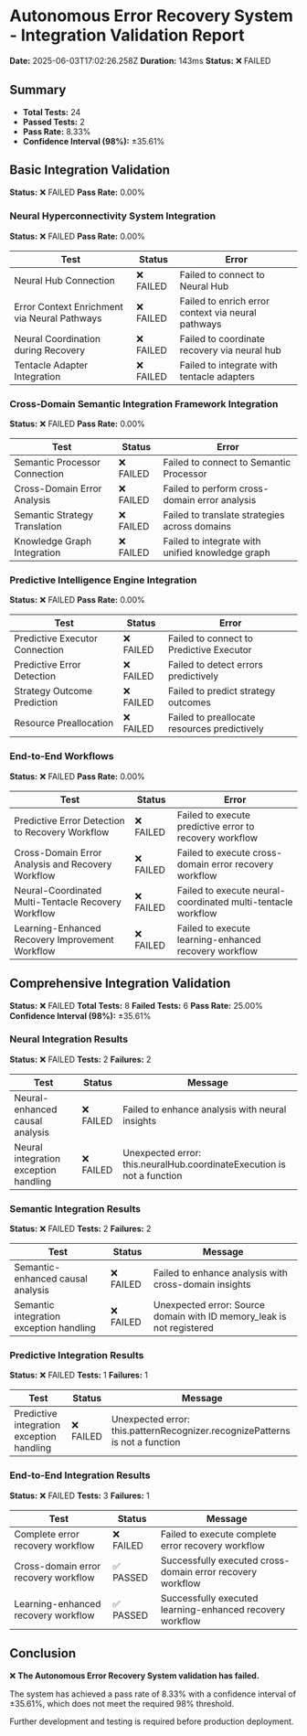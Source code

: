 # Autonomous Error Recovery System - Integration Validation Report

**Date:** 2025-06-03T17:02:26.258Z
**Duration:** 143ms
**Status:** ❌ FAILED

## Summary

- **Total Tests:** 24
- **Passed Tests:** 2
- **Pass Rate:** 8.33%
- **Confidence Interval (98%):** ±35.61%

## Basic Integration Validation

**Status:** ❌ FAILED
**Pass Rate:** 0.00%

### Neural Hyperconnectivity System Integration

**Status:** ❌ FAILED
**Pass Rate:** 0.00%

| Test | Status | Error |
| ---- | ------ | ----- |
| Neural Hub Connection | ❌ FAILED | Failed to connect to Neural Hub |
| Error Context Enrichment via Neural Pathways | ❌ FAILED | Failed to enrich error context via neural pathways |
| Neural Coordination during Recovery | ❌ FAILED | Failed to coordinate recovery via neural hub |
| Tentacle Adapter Integration | ❌ FAILED | Failed to integrate with tentacle adapters |

### Cross-Domain Semantic Integration Framework Integration

**Status:** ❌ FAILED
**Pass Rate:** 0.00%

| Test | Status | Error |
| ---- | ------ | ----- |
| Semantic Processor Connection | ❌ FAILED | Failed to connect to Semantic Processor |
| Cross-Domain Error Analysis | ❌ FAILED | Failed to perform cross-domain error analysis |
| Semantic Strategy Translation | ❌ FAILED | Failed to translate strategies across domains |
| Knowledge Graph Integration | ❌ FAILED | Failed to integrate with unified knowledge graph |

### Predictive Intelligence Engine Integration

**Status:** ❌ FAILED
**Pass Rate:** 0.00%

| Test | Status | Error |
| ---- | ------ | ----- |
| Predictive Executor Connection | ❌ FAILED | Failed to connect to Predictive Executor |
| Predictive Error Detection | ❌ FAILED | Failed to detect errors predictively |
| Strategy Outcome Prediction | ❌ FAILED | Failed to predict strategy outcomes |
| Resource Preallocation | ❌ FAILED | Failed to preallocate resources predictively |

### End-to-End Workflows

**Status:** ❌ FAILED
**Pass Rate:** 0.00%

| Test | Status | Error |
| ---- | ------ | ----- |
| Predictive Error Detection to Recovery Workflow | ❌ FAILED | Failed to execute predictive error to recovery workflow |
| Cross-Domain Error Analysis and Recovery Workflow | ❌ FAILED | Failed to execute cross-domain error recovery workflow |
| Neural-Coordinated Multi-Tentacle Recovery Workflow | ❌ FAILED | Failed to execute neural-coordinated multi-tentacle workflow |
| Learning-Enhanced Recovery Improvement Workflow | ❌ FAILED | Failed to execute learning-enhanced recovery workflow |

## Comprehensive Integration Validation

**Status:** ❌ FAILED
**Total Tests:** 8
**Failed Tests:** 6
**Pass Rate:** 25.00%
**Confidence Interval (98%):** ±35.61%

### Neural Integration Results

**Status:** ❌ FAILED
**Tests:** 2
**Failures:** 2

| Test | Status | Message |
| ---- | ------ | ------- |
| Neural-enhanced causal analysis | ❌ FAILED | Failed to enhance analysis with neural insights |
| Neural integration exception handling | ❌ FAILED | Unexpected error: this.neuralHub.coordinateExecution is not a function |

### Semantic Integration Results

**Status:** ❌ FAILED
**Tests:** 2
**Failures:** 2

| Test | Status | Message |
| ---- | ------ | ------- |
| Semantic-enhanced causal analysis | ❌ FAILED | Failed to enhance analysis with cross-domain insights |
| Semantic integration exception handling | ❌ FAILED | Unexpected error: Source domain with ID memory_leak is not registered |

### Predictive Integration Results

**Status:** ❌ FAILED
**Tests:** 1
**Failures:** 1

| Test | Status | Message |
| ---- | ------ | ------- |
| Predictive integration exception handling | ❌ FAILED | Unexpected error: this.patternRecognizer.recognizePatterns is not a function |

### End-to-End Integration Results

**Status:** ❌ FAILED
**Tests:** 3
**Failures:** 1

| Test | Status | Message |
| ---- | ------ | ------- |
| Complete error recovery workflow | ❌ FAILED | Failed to execute complete error recovery workflow |
| Cross-domain error recovery workflow | ✅ PASSED | Successfully executed cross-domain error recovery workflow |
| Learning-enhanced recovery workflow | ✅ PASSED | Successfully executed learning-enhanced recovery workflow |

## Conclusion

❌ **The Autonomous Error Recovery System validation has failed.**

The system has achieved a pass rate of 8.33% with a confidence interval of ±35.61%, which does not meet the required 98% threshold.

Further development and testing is required before production deployment.
